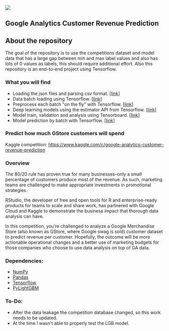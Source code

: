 ![](https://storage.googleapis.com/kaggle-media/competitions/RStudio/google_store.jpg)

## Google Analytics Customer Revenue Prediction

## About the repository
The goal of the repository is to use the competitions dataset and model data that has a large gap between min and max label values and also has lots of 0 values as labels, this should require additional effort. Also this repository is an end-to-end project using Tensorflow.

### What you will find
* Loading the json files and parsing csv format. [[link]](https://github.com/dimitreOliveira/GoogleAnalyticsCustomerRevenuePrediction/blob/master/dataset_generation.py)
* Data batch loading using Tensorflow. [[link]](https://github.com/dimitreOliveira/GoogleAnalyticsCustomerRevenuePrediction/blob/master/dataset_generation.py)
* Preprocess each batch "on the fly" with Tensorflow. [[link]](https://github.com/dimitreOliveira/GoogleAnalyticsCustomerRevenuePrediction/blob/master/dataset.py)
* Deep learning models using the estimator API from Tensorflow. [[link]](https://github.com/dimitreOliveira/GoogleAnalyticsCustomerRevenuePrediction/blob/master/model.py)
* Model train, validation and analysis using Tensorboard. [[link]](https://github.com/dimitreOliveira/GoogleAnalyticsCustomerRevenuePrediction/blob/master/tensorflow_model.py)
* Model prediction by batch with Tensorflow. [[link]](https://github.com/dimitreOliveira/GoogleAnalyticsCustomerRevenuePrediction/blob/master/tensorflow_model.py)

### Predict how much GStore customers will spend

Kaggle competition: https://www.kaggle.com/c/google-analytics-customer-revenue-prediction

### Overview
The 80/20 rule has proven true for many businesses–only a small percentage of customers produce most of the revenue. As such, marketing teams are challenged to make appropriate investments in promotional strategies.

RStudio, the developer of free and open tools for R and enterprise-ready products for teams to scale and share work, has partnered with Google Cloud and Kaggle to demonstrate the business impact that thorough data analysis can have.

In this competition, you’re challenged to analyze a Google Merchandise Store (also known as GStore, where Google swag is sold) customer dataset to predict revenue per customer. Hopefully, the outcome will be more actionable operational changes and a better use of marketing budgets for those companies who choose to use data analysis on top of GA data.

### Dependencies:
* [NumPy](http://www.numpy.org/)
* [Pandas](http://pandas.pydata.org/)
* [Tensorflow](https://www.tensorflow.org/)
* [PyLightGBM](https://github.com/ArdalanM/pyLightGBM)

### To-Do:
* After the data leakage the competition database changed, so this work needs to be updated.
* At the time I wasn't able to properly test the LGB model.

